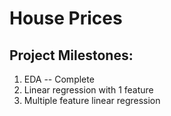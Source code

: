 <h1>House Prices</h1>
<h2>Project Milestones:</h2>
<ol>
    <li>EDA -- Complete</li>
    <li>Linear regression with 1 feature</li>
    <li>Multiple feature linear regression</li>
